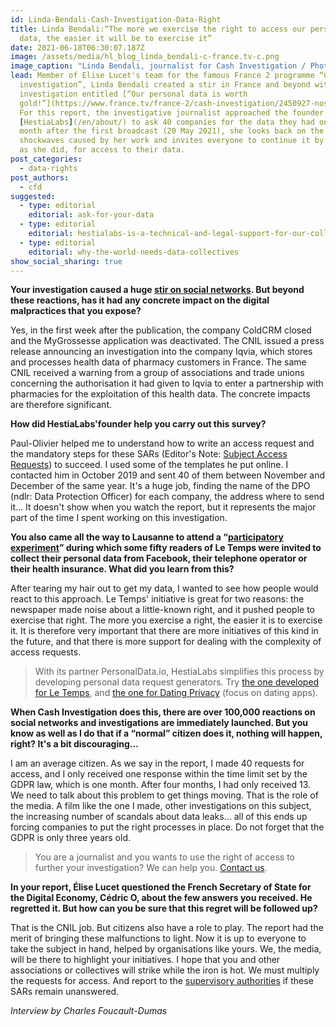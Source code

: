 ```yaml
---
id: Linda-Bendali-Cash-Investigation-Data-Right
title: Linda Bendali:“The more we exercise the right to access our personal
  data, the easier it will be to exercise it”
date: 2021-06-18T06:30:07.187Z
image: /assets/media/hl_blog_linda_bendali-c-france.tv-c.png
image_caption: "Linda Bendali, journalist for Cash Investigation / Photo credit: France.tv"
lead: Member of Elise Lucet's team for the famous France 2 programme “Cash
  investigation”, Linda Bendali created a stir in France and beyond with her
  investigation entitled [“Our personal data is worth
  gold!”](https://www.france.tv/france-2/cash-investigation/2450927-nos-donnees-personnelles-valent-de-l-or.html).
  For this report, the investigative journalist approached the founder of
  [HestiaLabs](/en/about/) to ask 40 companies for the data they had on her. One
  month after the first broadcast (20 May 2021), she looks back on the
  shockwaves caused by her work and invites everyone to continue it by asking,
  as she did, for access to their data.
post_categories:
  - data-rights
post_authors:
  - cfd
suggested:
  - type: editorial
    editorial: ask-for-your-data
  - type: editorial
    editorial: hestialabs-is-a-technical-and-legal-support-for-our-collective-explains-jessica-pidoux
  - type: editorial
    editorial: why-the-world-needs-data-collectives
show_social_sharing: true
---
```

**Your investigation caused a huge [stir on social networks](https://cartorezo.wordpress.com/2021/06/04/tres-fortes-reactions-sur-facebook-twitter-et-linkedin-suite-au-cash-sur-les-donnees-personnelles-lexploitation-en-catimini-des-infos-de-sante-fait-debat/). But beyond these reactions, has it had any concrete impact on the digital malpractices that you expose?**

Yes, in the first week after the publication, the company ColdCRM closed and the MyGrossesse application was deactivated. The CNIL issued a press release announcing an investigation into the company Iqvia, which stores and processes health data of pharmacy customers in France. The same CNIL received a warning from a group of associations and trade unions concerning the authorisation it had given to Iqvia to enter a partnership with pharmacies for the exploitation of this health data. The concrete impacts are therefore significant.

**How did HestiaLabs'founder help you carry out this survey?**

Paul-Olivier helped me to understand how to write an access request and the mandatory steps for these SARs (Editor's Note: [Subject Access Requests](https://hestialabs.org/en/blog/editorial/ask-for-your-data/)) to succeed. I used some of the templates he put online. I contacted him in October 2019 and sent 40 of them between November and December of the same year. It's a huge job, finding the name of the DPO (ndlr: Data Protection Officer) for each company, the address where to send it... It doesn't show when you watch the report, but it represents the major part of the time I spent working on this investigation.

**You also came all the way to Lausanne to attend a “[participatory experiment](https://labs.letemps.ch/interactive/2020/longread-donnees-personnelles/)” during which some fifty readers of Le Temps were invited to collect their personal data from Facebook, their telephone operator or their health insurance. What did you learn from this?**

After tearing my hair out to get my data, I wanted to see how people would react to this approach. Le Temps' initiative is great for two reasons: the newspaper made noise about a little-known right, and it pushed people to exercise that right. The more you exercise a right, the easier it is to exercise it. It is therefore very important that there are more initiatives of this kind in the future, and that there is more support for dealing with the complexity of access requests.

> With its partner PersonalData.io, HestiaLabs simplifies this process by developing personal data request generators. Try [the one developed for Le Temps](https://labs.letemps.ch/interactive/2020/demander-ses-donnees/), and [the one for Dating Privacy](https://dating-privacy.hestialabs.org/en/act/sar/) (focus on dating apps).

**When Cash Investigation does this, there are over 100,000 reactions on social networks and investigations are immediately launched. But you know as well as I do that if a “normal” citizen does it, nothing will happen, right? It's a bit discouraging...**

I am an average citizen. As we say in the report, I made 40 requests for access, and I only received one response within the time limit set by the GDPR law, which is one month. After four months, I had only received 13. We need to talk about this problem to get things moving. That is the role of the media. A film like the one I made, other investigations on this subject, the increasing number of scandals about data leaks... all of this ends up forcing companies to put the right processes in place. Do not forget that the GDPR is only three years old.

> You are a journalist and you wants to use the right of access to further your investigation? We can help you. [Contact us](/en/contact/projects).

**In your report, Élise Lucet questioned the French Secretary of State for the Digital Economy, Cédric O, about the few answers you received. He regretted it. But how can you be sure that this regret will be followed up?**

That is the CNIL job. But citizens also have a role to play. The report had the merit of bringing these malfunctions to light. Now it is up to everyone to take the subject in hand, helped by organisations like yours. We, the media, will be there to highlight your initiatives. I hope that you and other associations or collectives will strike while the iron is hot. We must multiply the requests for access. And report to the [supervisory authorities](https://ec.europa.eu/justice/article-29/structure/data-protection-authorities/index_en.htm) if these SARs remain unanswered.

*Interview by Charles Foucault-Dumas*